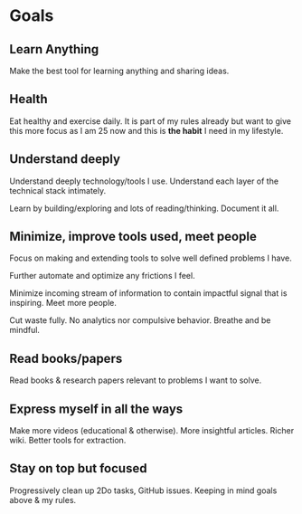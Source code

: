 # Goals

## Learn Anything

Make the best tool for learning anything and sharing ideas.

## Health

Eat healthy and exercise daily. It is part of my rules already but want to give this more focus as I am 25 now and this is **the habit** I need in my lifestyle.

## Understand deeply

Understand deeply technology/tools I use. Understand each layer of the technical stack intimately.

Learn by building/exploring and lots of reading/thinking. Document it all.

## Minimize, improve tools used, meet people

Focus on making and extending tools to solve well defined problems I have.

Further automate and optimize any frictions I feel.

Minimize incoming stream of information to contain impactful signal that is inspiring. Meet more people.

Cut waste fully. No analytics nor compulsive behavior. Breathe and be mindful.

## Read books/papers

Read books & research papers relevant to problems I want to solve.

## Express myself in all the ways

Make more videos (educational & otherwise). More insightful articles. Richer wiki. Better tools for extraction.

## Stay on top but focused

Progressively clean up 2Do tasks, GitHub issues. Keeping in mind goals above & my rules.
